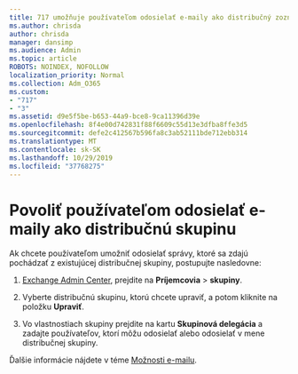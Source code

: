 ```yaml
---
title: 717 umožňuje používateľom odosielať e-maily ako distribučný zoznam
ms.author: chrisda
author: chrisda
manager: dansimp
ms.audience: Admin
ms.topic: article
ROBOTS: NOINDEX, NOFOLLOW
localization_priority: Normal
ms.collection: Adm_O365
ms.custom:
- "717"
- "3"
ms.assetid: d9e5f5be-b653-44a9-bce8-9ca11396d39e
ms.openlocfilehash: 8f4e00d742831f88f6609c55d13e3dfba8ffe3d5
ms.sourcegitcommit: defe2c412567b596fa8c3ab52111bde712ebb314
ms.translationtype: MT
ms.contentlocale: sk-SK
ms.lasthandoff: 10/29/2019
ms.locfileid: "37768275"
---
```

# <a name="allow-users-to-send-email-as-a-distribution-group"></a>Povoliť používateľom odosielať e-maily ako distribučnú skupinu

Ak chcete používateľom umožniť odosielať správy, ktoré sa zdajú pochádzať z existujúcej distribučnej skupiny, postupujte nasledovne:

1. [Exchange Admin Center](https://outlook.office365.com/ecp/), prejdite na **Príjemcovia** \> **skupiny**.

2. Vyberte distribučnú skupinu, ktorú chcete upraviť, a potom kliknite na položku **Upraviť**.

3. Vo vlastnostiach skupiny prejdite na kartu **Skupinová delegácia** a zadajte používateľov, ktorí môžu odosielať alebo odosielať v mene distribučnej skupiny.

Ďalšie informácie nájdete v téme [Možnosti e-mailu](https://technet.microsoft.com/library/bb124513.aspx#groupdelegation).
